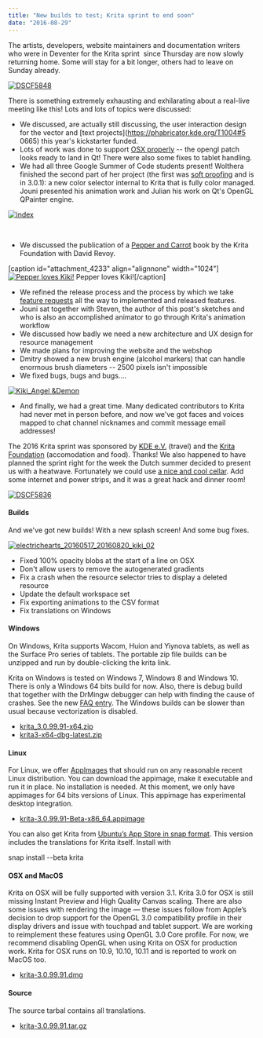 ```yaml
---
title: "New builds to test; Krita sprint to end soon"
date: "2016-08-29"
---
```


The artists, developers, website maintainers and documentation writers who were in Deventer for the Krita sprint  since Thursday are now slowly returning home. Some will stay for a bit longer, others had to leave on Sunday already.

[![DSCF5848](/images/posts/2016/DSCF5848-1024x768.jpg)](https://krita.org/wp-content/uploads/2016/08/DSCF5848.jpg)

There is something extremely exhausting and exhilarating about a real-live meeting like this! Lots and lots of topics were discussed:

- We discussed, are actually still discussing, the user interaction design for the vector and [text projects](https://phabricator.kde.org/T1004#5 0665) this year's kickstarter funded.
- Lots of work was done to support [OSX properly](https://codereview.qt-project.org/#/c/166202) -- the opengl patch looks ready to land in Qt! There were also some fixes to tablet handling.
- We had all three Google Summer of Code students present! Wolthera finished the second part of her project (the first was [soft proofing](http://wolthera.info/?p=802) and is in 3.0.1): a new color selector internal to Krita that is fully color managed. Jouni presented his animation work and Julian his work on Qt's OpenGL QPainter engine.

[![index](/images/posts/2016/index-1024x584.png)](https://krita.org/wp-content/uploads/2016/08/index.png)

 

- We discussed the publication of a [Pepper and Carrot](http://www.peppercarrot.com/) book by the Krita Foundation with David Revoy.

\[caption id="attachment\_4233" align="alignnone" width="1024"\][![Pepper loves Kiki!](/images/posts/2016/PepperLovesKiki_001-1024x724.png)](https://krita.org/wp-content/uploads/2016/08/PepperLovesKiki_001.png) Pepper loves Kiki!\[/caption\]

- We refined the release process and the process by which we take [feature requests](/item/ways-to-help-krita-work-on-feature-requests/) all the way to implemented and released features.
- Jouni sat together with Steven, the author of this post's sketches and who is also an accomplished animator to go through Krita's animation workflow
- We discussed how badly we need a new architecture and UX design for resource management
- We made plans for improving the website and the webshop
- Dmitry showed a new brush engine (alcohol markers) that can handle enormous brush diameters -- 2500 pixels isn't impossible
- We fixed bugs, bugs and bugs....

[![Kiki_Angel &Demon](/images/posts/2016/Kiki_Angel-Demon-1-1024x724.png)](https://krita.org/wp-content/uploads/2016/08/Kiki_Angel-Demon-1.png)

- And finally, we had a great time. Many dedicated contributors to Krita had never met in person before, and now we've got faces and voices mapped to chat channel nicknames and commit message email addresses!

The 2016 Krita sprint was sponsored by [KDE e.V.](https://www.kde.org/community/donations/) (travel) and the [Krita Foundation](/support-us/donations/) (accomodation and food). Thanks! We also happened to have planned the sprint right for the week the Dutch summer decided to present us with a heatwave. Fortunately we could use [a nice and cool cellar](http://petrusenpaulus.eu/). Add some internet and power strips, and it was a great hack and dinner room!

[![DSCF5836](/images/posts/2016/DSCF5836-1024x768.jpg)](https://krita.org/wp-content/uploads/2016/08/DSCF5836.jpg)

#### Builds

And we've got new builds! With a new splash screen! And some bug fixes.

[![electrichearts_20160517_20160820_kiki_02](/images/posts/2016/electrichearts_20160517_20160820_kiki_02-1024x594.png)](https://krita.org/wp-content/uploads/2016/08/electrichearts_20160517_20160820_kiki_02.png)

- Fixed 100% opacity blobs at the start of a line on OSX
- Don't allow users to remove the autogenerated gradients
- Fix a crash when the resource selector tries to display a deleted resource
- Update the default workspace set
- Fix exporting animations to the CSV format
- Fix translations on Windows

#### Windows

On Windows, Krita supports Wacom, Huion and Yiynova tablets, as well as the Surface Pro series of tablets. The portable zip file builds can be unzipped and run by double-clicking the krita link.

Krita on Windows is tested on Windows 7, Windows 8 and Windows 10. There is only a Windows 64 bits build for now. Also, there is debug build that together with the DrMingw debugger can help with finding the cause of crashes. See the new [FAQ entry](https://docs.krita.org/KritaFAQ#How_can_I_produce_a_backtrace_on_Windows.3F). The Windows builds can be slower than usual because vectorization is disabled.

- [krita\_3.0.99.91-x64.zip](http://files.kde.org/krita/3/windows/devbuilds/krita_3.0.99.91-x64.zip)
- [krita3-x64-dbg-latest.zip](http://files.kde.org/krita/3/windows/debugbuilds/krita3-x64-dbg-latest.zip)

#### Linux

For Linux, we offer [AppImages](http://appimage.org/) that should run on any reasonable recent Linux distribution. You can download the appimage, make it executable and run it in place. No installation is needed. At this moment, we only have appimages for 64 bits versions of Linux. This appimage has experimental desktop integration.

- [krita-3.0.99.91-Beta-x86\_64.appimage](http://files.kde.org/krita/3/linux/devbuilds/krita-3.0.99.91-Beta-x86_64.appimage)

You can also get Krita from [Ubuntu’s App Store in snap format](https://uappexplorer.com/app/krita.krita). This version includes the translations for Krita itself. Install with

snap install --beta krita

#### OSX and MacOS

Krita on OSX will be fully supported with version 3.1. Krita 3.0 for OSX is still missing Instant Preview and High Quality Canvas scaling. There are also some issues with rendering the image — these issues follow from Apple’s decision to drop support for the OpenGL 3.0 compatibility profile in their display drivers and issue with touchpad and tablet support. We are working to reimplement these features using OpenGL 3.0 Core profile. For now, we recommend disabling OpenGL when using Krita on OSX for production work. Krita for OSX runs on 10.9, 10.10, 10.11 and is reported to work on MacOS too.

- [krita-3.0.99.91.dmg](http://files.kde.org/krita/3/osx/devbuilds/krita-3.0.99.91.dmg)

#### Source

The source tarbal contains all translations.

- [krita-3.0.99.91.tar.gz](http://files.kde.org/krita/3/source/krita-3.0.99.91.tar.gz)
